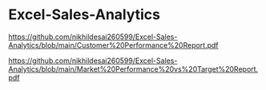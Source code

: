 # Excel-Sales-Analytics

https://github.com/nikhildesai260599/Excel-Sales-Analytics/blob/main/Customer%20Performance%20Report.pdf

https://github.com/nikhildesai260599/Excel-Sales-Analytics/blob/main/Market%20Performance%20vs%20Target%20Report.pdf
